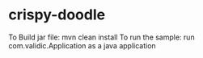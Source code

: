 # crispy-doodle

To Build jar file: mvn clean install
To run the sample: run com.validic.Application as a java application